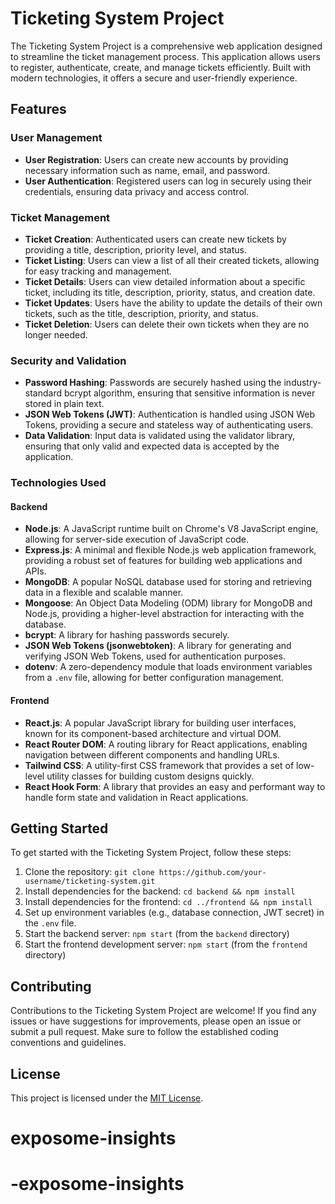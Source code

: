 # Ticketing System Project

The Ticketing System Project is a comprehensive web application designed to streamline the ticket management process. This application allows users to register, authenticate, create, and manage tickets efficiently. Built with modern technologies, it offers a secure and user-friendly experience.

## Features

### User Management

- **User Registration**: Users can create new accounts by providing necessary information such as name, email, and password.
- **User Authentication**: Registered users can log in securely using their credentials, ensuring data privacy and access control.

### Ticket Management

- **Ticket Creation**: Authenticated users can create new tickets by providing a title, description, priority level, and status.
- **Ticket Listing**: Users can view a list of all their created tickets, allowing for easy tracking and management.
- **Ticket Details**: Users can view detailed information about a specific ticket, including its title, description, priority, status, and creation date.
- **Ticket Updates**: Users have the ability to update the details of their own tickets, such as the title, description, priority, and status.
- **Ticket Deletion**: Users can delete their own tickets when they are no longer needed.

### Security and Validation

- **Password Hashing**: Passwords are securely hashed using the industry-standard bcrypt algorithm, ensuring that sensitive information is never stored in plain text.
- **JSON Web Tokens (JWT)**: Authentication is handled using JSON Web Tokens, providing a secure and stateless way of authenticating users.
- **Data Validation**: Input data is validated using the validator library, ensuring that only valid and expected data is accepted by the application.

### Technologies Used

#### Backend

- **Node.js**: A JavaScript runtime built on Chrome's V8 JavaScript engine, allowing for server-side execution of JavaScript code.
- **Express.js**: A minimal and flexible Node.js web application framework, providing a robust set of features for building web applications and APIs.
- **MongoDB**: A popular NoSQL database used for storing and retrieving data in a flexible and scalable manner.
- **Mongoose**: An Object Data Modeling (ODM) library for MongoDB and Node.js, providing a higher-level abstraction for interacting with the database.
- **bcrypt**: A library for hashing passwords securely.
- **JSON Web Tokens (jsonwebtoken)**: A library for generating and verifying JSON Web Tokens, used for authentication purposes.
- **dotenv**: A zero-dependency module that loads environment variables from a `.env` file, allowing for better configuration management.

#### Frontend

- **React.js**: A popular JavaScript library for building user interfaces, known for its component-based architecture and virtual DOM.
- **React Router DOM**: A routing library for React applications, enabling navigation between different components and handling URLs.
- **Tailwind CSS**: A utility-first CSS framework that provides a set of low-level utility classes for building custom designs quickly.
- **React Hook Form**: A library that provides an easy and performant way to handle form state and validation in React applications.

## Getting Started

To get started with the Ticketing System Project, follow these steps:

1. Clone the repository: `git clone https://github.com/your-username/ticketing-system.git`
2. Install dependencies for the backend: `cd backend && npm install`
3. Install dependencies for the frontend: `cd ../frontend && npm install`
4. Set up environment variables (e.g., database connection, JWT secret) in the `.env` file.
5. Start the backend server: `npm start` (from the `backend` directory)
6. Start the frontend development server: `npm start` (from the `frontend` directory)

## Contributing

Contributions to the Ticketing System Project are welcome! If you find any issues or have suggestions for improvements, please open an issue or submit a pull request. Make sure to follow the established coding conventions and guidelines.

## License

This project is licensed under the [MIT License](LICENSE).
# exposome-insights
# -exposome-insights
